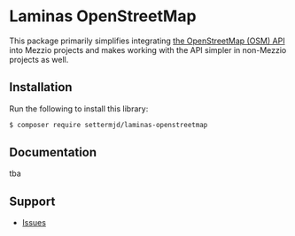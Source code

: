 # Laminas OpenStreetMap

This package primarily simplifies integrating [the OpenStreetMap (OSM) API](https://wiki.openstreetmap.org/wiki/API) into Mezzio projects and makes working with the API simpler in non-Mezzio projects as well.

## Installation

Run the following to install this library:

```bash
$ composer require settermjd/laminas-openstreetmap
```

## Documentation

tba

## Support

- [Issues](https://github.com/settermjd/laminas-openstreetmap/issues)
